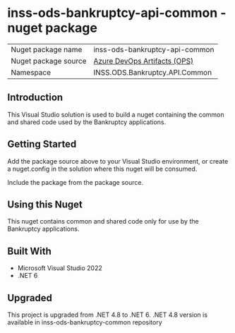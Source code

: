 # inss-ods-bankruptcy-api-common - nuget package

|||
|-------|-------|
|Nuget package name|inss-ods-bankruptcy-api-common|
|Nuget package source|[Azure DevOps Artifacts (OPS)](https://dev.azure.com/inss-org/ODS/_packaging?_a=feed&feed=ODS)|
|Namespace|INSS.ODS.Bankruptcy.API.Common|

## Introduction

This Visual Studio solution is used to build a nuget containing the common and shared code used by the Bankruptcy applications.

## Getting Started

Add the package source above to your Visual Studio environment, or create a nuget.config in the solution where this nuget will be consumed.

Include the package from the package source.

## Using this Nuget

This nuget contains common and shared code only for use by the Bankruptcy applications.

## Built With

* Microsoft Visual Studio 2022
* .NET 6

## Upgraded
This project is upgraded from .NET 4.8 to .NET 6. .NET 4.8 version is available in inss-ods-bankruptcy-common repository 
